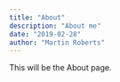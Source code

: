 ```yaml
---
title: "About"
description: "About me"
date: "2019-02-28"
author: "Martin Roberts"
---
```

This will be the About page.